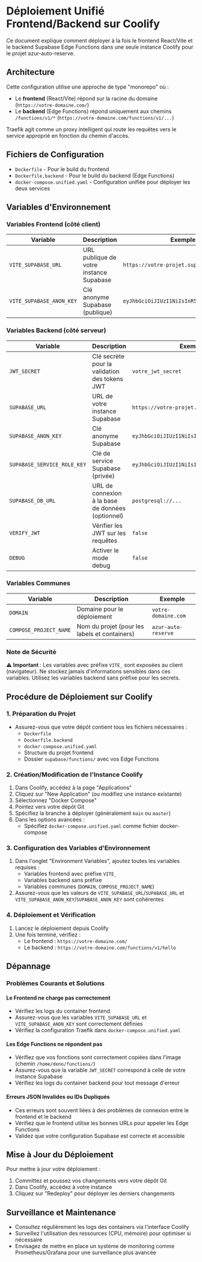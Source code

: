 # Déploiement Unifié Frontend/Backend sur Coolify

Ce document explique comment déployer à la fois le frontend React/Vite et le backend Supabase Edge Functions dans une seule instance Coolify pour le projet azur-auto-reserve.

## Architecture

Cette configuration utilise une approche de type "monorepo" où :
- Le **frontend** (React/Vite) répond sur la racine du domaine (`https://votre-domaine.com/`)
- Le **backend** (Edge Functions) répond uniquement aux chemins `/functions/v1/*` (`https://votre-domaine.com/functions/v1/...`)

Traefik agit comme un proxy intelligent qui route les requêtes vers le service approprié en fonction du chemin d'accès.

## Fichiers de Configuration

- `Dockerfile` - Pour le build du frontend
- `Dockerfile.backend` - Pour le build du backend (Edge Functions)
- `docker-compose.unified.yaml` - Configuration unifiée pour déployer les deux services

## Variables d'Environnement

### Variables Frontend (côté client)
| Variable | Description | Exemple |
|----------|-------------|---------|
| `VITE_SUPABASE_URL` | URL publique de votre instance Supabase | `https://votre-projet.supabase.co` |
| `VITE_SUPABASE_ANON_KEY` | Clé anonyme Supabase (publique) | `eyJhbGciOiJIUzI1NiIsInR5cCI6IkpXVCJ9...` |

### Variables Backend (côté serveur)
| Variable | Description | Exemple |
|----------|-------------|---------|
| `JWT_SECRET` | Clé secrète pour la validation des tokens JWT | `votre_jwt_secret` |
| `SUPABASE_URL` | URL de votre instance Supabase | `https://votre-projet.supabase.co` |
| `SUPABASE_ANON_KEY` | Clé anonyme Supabase | `eyJhbGciOiJIUzI1NiIsInR5cCI6IkpXVCJ9...` |
| `SUPABASE_SERVICE_ROLE_KEY` | Clé de service Supabase (privée) | `eyJhbGciOiJIUzI1NiIsInR5cCI6IkpXVCJ9...` |
| `SUPABASE_DB_URL` | URL de connexion à la base de données (optionnel) | `postgresql://...` |
| `VERIFY_JWT` | Vérifier les JWT sur les requêtes | `false` |
| `DEBUG` | Activer le mode debug | `false` |

### Variables Communes
| Variable | Description | Exemple |
|----------|-------------|---------|
| `DOMAIN` | Domaine pour le déploiement | `votre-domaine.com` |
| `COMPOSE_PROJECT_NAME` | Nom du projet (pour les labels et containers) | `azur-auto-reserve` |

### Note de Sécurité
⚠️ **Important** : Les variables avec préfixe `VITE_` sont exposées au client (navigateur). Ne stockez jamais d'informations sensibles dans ces variables. Utilisez les variables backend sans préfixe pour les secrets.

## Procédure de Déploiement sur Coolify

### 1. Préparation du Projet
- Assurez-vous que votre dépôt contient tous les fichiers nécessaires :
  - `Dockerfile`
  - `Dockerfile.backend`
  - `docker-compose.unified.yaml`
  - Structure du projet frontend
  - Dossier `supabase/functions/` avec vos Edge Functions

### 2. Création/Modification de l'Instance Coolify
1. Dans Coolify, accédez à la page "Applications"
2. Cliquez sur "New Application" (ou modifiez une instance existante)
3. Sélectionnez "Docker Compose"
4. Pointez vers votre dépôt Git
5. Spécifiez la branche à déployer (généralement `main` ou `master`)
6. Dans les options avancées :
   - Spécifiez `docker-compose.unified.yaml` comme fichier docker-compose

### 3. Configuration des Variables d'Environnement
1. Dans l'onglet "Environment Variables", ajoutez toutes les variables requises :
   - Variables frontend avec préfixe `VITE_`
   - Variables backend sans préfixe
   - Variables communes (`DOMAIN`, `COMPOSE_PROJECT_NAME`)
2. Assurez-vous que les valeurs de `VITE_SUPABASE_URL`/`SUPABASE_URL` et `VITE_SUPABASE_ANON_KEY`/`SUPABASE_ANON_KEY` sont cohérentes

### 4. Déploiement et Vérification
1. Lancez le déploiement depuis Coolify
2. Une fois terminé, vérifiez :
   - Le frontend : `https://votre-domaine.com/`
   - Le backend : `https://votre-domaine.com/functions/v1/hello`

## Dépannage

### Problèmes Courants et Solutions

#### Le Frontend ne charge pas correctement
- Vérifiez les logs du container frontend
- Assurez-vous que les variables `VITE_SUPABASE_URL` et `VITE_SUPABASE_ANON_KEY` sont correctement définies
- Vérifiez la configuration Traefik dans `docker-compose.unified.yaml`

#### Les Edge Functions ne répondent pas
- Vérifiez que vos fonctions sont correctement copiées dans l'image (chemin `/home/deno/functions/`)
- Assurez-vous que la variable `JWT_SECRET` correspond à celle de votre instance Supabase
- Vérifiez les logs du container backend pour tout message d'erreur

#### Erreurs JSON Invalides ou IDs Dupliqués
- Ces erreurs sont souvent liées à des problèmes de connexion entre le frontend et le backend
- Vérifiez que le frontend utilise les bonnes URLs pour appeler les Edge Functions
- Validez que votre configuration Supabase est correcte et accessible

## Mise à Jour du Déploiement

Pour mettre à jour votre déploiement :
1. Committez et poussez vos changements vers votre dépôt Git
2. Dans Coolify, accédez à votre instance
3. Cliquez sur "Redeploy" pour déployer les derniers changements

## Surveillance et Maintenance

- Consultez régulièrement les logs des containers via l'interface Coolify
- Surveillez l'utilisation des ressources (CPU, mémoire) pour optimiser si nécessaire
- Envisagez de mettre en place un système de monitoring comme Prometheus/Grafana pour une surveillance plus avancée
